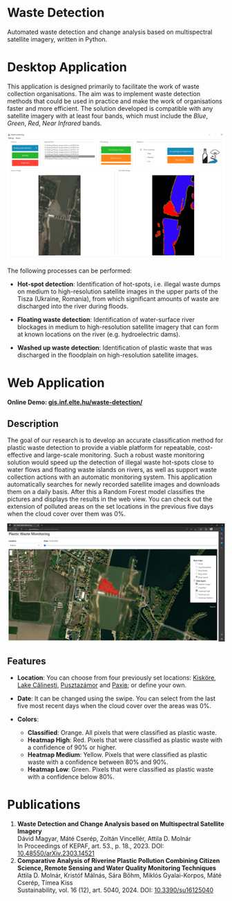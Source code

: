 # Waste Detection

Automated waste detection and change analysis based on multispectral satellite imagery, written in Python.

# Desktop Application

This application is designed primarily to facilitate the work of waste collection organisations. The aim was to implement waste detection methods that could be used in practice and make the work of organisations faster and more efficient. The solution developed is compatible with any satellite imagery with at least four bands, which must include the _Blue_, _Green_, _Red_, _Near Infrared_ bands.

![Desktop Application](desktop_app/screenshot.png)

The following processes can be performed:

- **Hot-spot detection**: Identification of hot-spots, i.e. illegal waste dumps on medium to high-resolution satellite images in the upper parts of the Tisza (Ukraine, Romania), from which significant amounts of waste are discharged into the river during floods.

- **Floating waste detection**: Identification of water-surface river blockages in medium to high-resolution satellite imagery that can form at known locations on the river (e.g. hydroelectric dams).

- **Washed up waste detection**: Identification of plastic waste that was discharged in the floodplain on high-resolution satellite images.

# Web Application

**Online Demo: [gis.inf.elte.hu/waste-detection/](https://gis.inf.elte.hu/waste-detection/)**

## Description

The goal of our research is to develop an accurate classification method for plastic waste detection to provide a viable platform for repeatable, cost-effective and large-scale monitoring. Such a robust waste monitoring solution would speed up the detection of illegal waste hot-spots close to water flows and floating waste islands on rivers, as well as support waste collection actions with an automatic monitoring system. This application automatically searches for newly recorded satellite images and downloads them on a daily basis. After this a Random Forest model classifies the pictures and displays the results in the web view. You can check out the extension of polluted areas on the set locations in the previous five days when the cloud cover over them was 0%.

![Web Application](web_app/screenshot.png)

## Features

- **Location**: You can choose from four previously set locations: [Kisköre](https://goo.gl/maps/NT4vUMRAMj85fbuo9), [Lake Călinești](https://goo.gl/maps/DdvVcAoQom5bEuGD9), [Pusztazámor](https://goo.gl/maps/PjAxwq1fL6thphRY8) and [Рахів](https://goo.gl/maps/auupf9ozG5aXG9LQ6); or define your own.

- **Date**: It can be changed using the swipe. You can select from the last five most recent days when the cloud cover over the areas was 0%.

- **Colors**:
  - **Classified**: Orange. All pixels that were classified as plastic waste.
  - **Heatmap High**: Red. Pixels that were classified as plastic waste with a confidence of 90% or higher.
  - **Heatmap Medium**: Yellow. Pixels that were classified as plastic waste with a confidence between 80% and 90%.
  - **Heatmap Low**: Green. Pixels that were classified as plastic waste with a confidence below 80%.

# Publications

1. **Waste Detection and Change Analysis based on Multispectral Satellite Imagery**<br>Dávid Magyar, Máté Cserép, Zoltán Vincellér, Attila D. Molnár<br>In Proceedings of KEPAF, art. 53., p. 18., 2023. DOI: [10.48550/arXiv.2303.14521](https://doi.org/10.48550/arXiv.2303.14521)
2. **Comparative Analysis of Riverine Plastic Pollution Combining Citizen Science, Remote Sensing and Water Quality Monitoring Techniques**<br>Attila D. Molnár, Kristóf Málnás, Sára Bőhm, Miklós Gyalai-Korpos, Máté Cserép, Tímea Kiss<br>Sustainability, vol. 16 (12), art. 5040, 2024. DOI: [10.3390/su16125040](https://doi.org/10.3390/su16125040)
